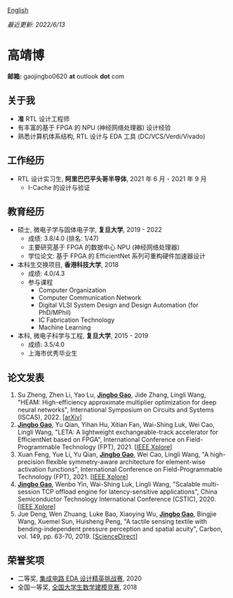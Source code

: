 [English](/)

*最近更新: 2022/6/13*

# 高靖博

**邮箱:** gaojingbo0620 **at** outlook **dot** com

## 关于我

* **准** RTL 设计工程师
* 有丰富的基于 FPGA 的 NPU (神经网络处理器) 设计经验
* 熟悉计算机体系结构, RTL 设计与 EDA 工具 (DC/VCS/Verdi/Vivado)

## 工作经历

* RTL 设计实习生, **阿里巴巴平头哥半导体**, 2021 年 6 月 - 2021 年 9 月
    * I-Cache 的设计与验证

## 教育经历

* 硕士, 微电子学与固体电子学, **复旦大学**, 2019 - 2022
    * 成绩: 3.8/4.0 (排名: 1/47)
    * 主要研究基于 FPGA 的数据中心 NPU (神经网络处理器)
    * 学位论文: 基于 FPGA 的 EfficientNet 系列可重构硬件加速器设计
* 本科生交换项目, **香港科技大学**, 2018
    * 成绩: 4.0/4.3
    * 参与课程
        * Computer Organization
        * Computer Communication Network
        * Digital VLSI System Design and Design Automation (for PhD/MPhil)
        * IC Fabrication Technology
        * Machine Learning
* 本科, 微电子科学与工程, **复旦大学**, 2015 - 2019
    * 成绩: 3.5/4.0
    * 上海市优秀毕业生

## 论文发表

1. Su Zheng, Zhen Li, Yao Lu, <u>**Jingbo Gao**</u>, Jide Zhang, Lingli Wang, "HEAM: High-efficiency approximate multiplier optimization for deep neural networks", International Symposium on Circuits and Systems (ISCAS), 2022. [[arXiv](https://arxiv.org/abs/2201.08022)]
2. <u>**Jingbo Gao**</u>, Yu Qian, Yihan Hu, Xitian Fan, Wai-Shing Luk, Wei Cao, Lingli Wang, "LETA: A lightweight exchangeable-track accelerator for EfficientNet based on FPGA", International Conference on Field-Programmable Technology (FPT), 2021. [[IEEE Xplore](https://ieeexplore.ieee.org/document/9609919)]
3. Xuan Feng, Yue Li, Yu Qian, <u>**Jingbo Gao**</u>, Wei Cao, Lingli Wang, "A high-precision flexible symmetry-aware architecture for element-wise activation functions", International Conference on Field-Programmable Technology (FPT), 2021. [[IEEE Xplore](https://ieeexplore.ieee.org/document/9609865)]
4. <u>**Jingbo Gao**</u>, Wenbo Yin, Wai-Shing Luk, Lingli Wang, "Scalable multi-session TCP offload engine for latency-sensitive applications", China Semiconductor Technology International Conference (CSTIC), 2020. [[IEEE Xplore](https://ieeexplore.ieee.org/document/9282453)]
5. Jue Deng, Wen Zhuang, Luke Bao, Xiaoying Wu, <u>**Jingbo Gao**</u>, Bingjie Wang, Xuemei Sun, Huisheng Peng, "A tactile sensing textile with bending-independent pressure perception and spatial acuity", Carbon, vol. 149, pp. 63-70, 2019. [[ScienceDirect](https://www.sciencedirect.com/science/article/pii/S0008622319303422)]

## 荣誉奖项

* 二等奖, [集成电路 EDA 设计精英挑战赛](https://eda.icisc.cn/), 2020
* 全国一等奖, [全国大学生数学建模竞赛](http://www.mcm.edu.cn/), 2018